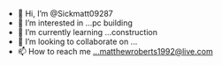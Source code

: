 - 👋 Hi, I’m @Sickmatt09287
- 👀 I’m interested in ...pc building 
- 🌱 I’m currently learning ...construction 
- 💞️ I’m looking to collaborate on ... 
- 📫 How to reach me ...matthewroberts1992@live.com 

<!---
Sickmatt09287/Sickmatt09287 is a ✨ special ✨ repository because its `README.md` (this file) appears on your GitHub profile.
You can click the Preview link to take a look at your changes.
--->
